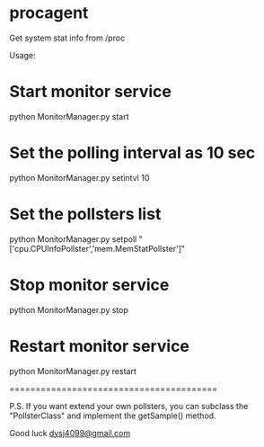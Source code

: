 procagent
=========

Get system stat info from /proc

Usage:

# Start monitor service
python MonitorManager.py start

# Set the polling interval as 10 sec
python MonitorManager.py setintvl 10

# Set the pollsters list
python MonitorManager.py setpoll "['cpu.CPUInfoPollster','mem.MemStatPollster']"

# Stop monitor service
python MonitorManager.py stop

# Restart monitor service
python MonitorManager.py restart


========================================

P.S. If you want extend your own pollsters, you can subclass the "PollsterClass" and implement the getSample() method.


Good luck
dysj4099@gmail.com
